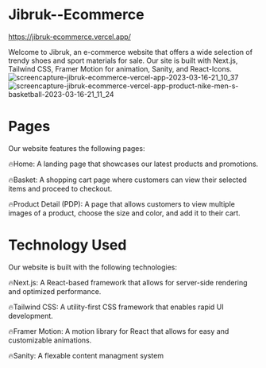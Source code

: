 # Jibruk--Ecommerce
https://jibruk-ecommerce.vercel.app/

Welcome to Jibruk, an e-commerce website that offers a wide selection of trendy shoes and sport materials for sale. Our site is built with Next.js, Tailwind CSS, Framer Motion for animation, Sanity, and React-Icons.
![screencapture-jibruk-ecommerce-vercel-app-2023-03-16-21_10_37](https://user-images.githubusercontent.com/102186185/225714066-183acaa9-384f-460b-9e7b-11448bc07eb9.png)
![screencapture-jibruk-ecommerce-vercel-app-product-nike-men-s-basketball-2023-03-16-21_11_24](https://user-images.githubusercontent.com/102186185/225714234-97f157aa-60cc-499f-be62-415f6bbe84b4.png)

# Pages
Our website features the following pages:

🔥Home: A landing page that showcases our latest products and promotions.

🔥Basket: A shopping cart page where customers can view their selected items and proceed to checkout.

🔥Product Detail (PDP): A page that allows customers to view multiple images of a product, choose the size and color, and add it to their cart.

# Technology Used
Our website is built with the following technologies:

🔥Next.js: A React-based framework that allows for server-side rendering and optimized performance.

🔥Tailwind CSS: A utility-first CSS framework that enables rapid UI development.

🔥Framer Motion: A motion library for React that allows for easy and customizable animations.

🔥Sanity: A flexable content managment system
